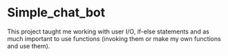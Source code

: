 # Simple_chat_bot
This project taught me working with user I/O, if-else statements and as much important to use functions (invoking them or make my own functions and use them).
